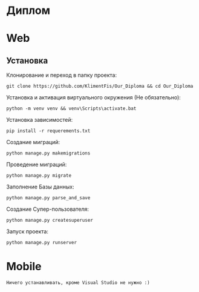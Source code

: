 # Диплом

# Web

## Установка

Клонирование и переход в папку проекта:
```shell
git clone https://github.com/KlimentFis/Our_Diploma && cd Our_Diploma
```

Установка и активация виртуального окружения (Не обязательно):
```shell
python -m venv venv && venv\Scripts\activate.bat
```

Установка зависимостей:
```shell
pip install -r requerements.txt
```

Создание миграций:
```shell
python manage.py makemigrations
```

Проведение миграций:
```shell
python manage.py migrate
```

Заполнение Базы данных:
```shell
python manage.py parse_and_save
```

Создание Супер-пользователя:
```shell
python manage.py createsuperuser
```

Запуск проекта:
```shell
python manage.py runserver
```

# Mobile

```
Ничего устанавливать, кроме Visual Studio не нужно :)
```

